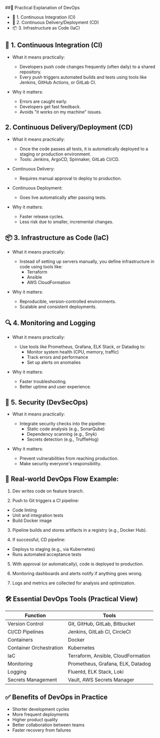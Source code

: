 ##🔧 Practical Explanation of DevOps
- 🔄 1. Continuous Integration (CI)
- 🚀 2. Continuous Delivery/Deployment (CD)
- 📦 3. Infrastructure as Code (IaC)


## 🔄 1. Continuous Integration (CI)
- What it means practically:
  - Developers push code changes frequently (often daily) to a shared repository.
  - Every push triggers automated builds and tests using tools like Jenkins, GitHub Actions, or GitLab CI.

- Why it matters:
  - Errors are caught early.
  - Developers get fast feedback.
  - Avoids "it works on my machine" issues.


## 2. Continuous Delivery/Deployment (CD)
- What it means practically:
  - Once the code passes all tests, it is automatically deployed to a staging or production environment.
  - Tools: Jenkins, ArgoCD, Spinnaker, GitLab CI/CD.

- Continuous Delivery:
  - Requires manual approval to deploy to production.

- Continuous Deployment:
  - Goes live automatically after passing tests.

- Why it matters:
  - Faster release cycles.
  - Less risk due to smaller, incremental changes.


## 📦 3. Infrastructure as Code (IaC)
- What it means practically:
  - Instead of setting up servers manually, you define infrastructure in code using tools like:
    - Terraform
    - Ansible
    - AWS CloudFormation

- Why it matters:
  - Reproducible, version-controlled environments.
  - Scalable and consistent deployments.


## 🔍 4. Monitoring and Logging
- What it means practically:
  - Use tools like Prometheus, Grafana, ELK Stack, or Datadog to:
    - Monitor system health (CPU, memory, traffic)
    - Track errors and performance
    - Set up alerts on anomalies

- Why it matters:
  - Faster troubleshooting.
  - Better uptime and user experience.


## 🔐 5. Security (DevSecOps)
- What it means practically:
  - Integrate security checks into the pipeline:
    - Static code analysis (e.g., SonarQube)
    - Dependency scanning (e.g., Snyk)
    - Secrets detection (e.g., TruffleHog)

- Why it matters:
  - Prevent vulnerabilities from reaching production.
  - Make security everyone's responsibility.


## 👷 Real-world DevOps Flow Example:
1. Dev writes code on feature branch.

2. Push to Git triggers a CI pipeline:
- Code linting
- Unit and integration tests
- Build Docker image

3. Pipeline builds and stores artifacts in a registry (e.g., Docker Hub).

4. If successful, CD pipeline:
- Deploys to staging (e.g., via Kubernetes)
- Runs automated acceptance tests

5. With approval (or automatically), code is deployed to production.

6. Monitoring dashboards and alerts notify if anything goes wrong.

7. Logs and metrics are collected for analysis and optimization.


## 🛠️ Essential DevOps Tools (Practical View)
| Function                | Tools                              |
| ----------------------- | ---------------------------------- |
| Version Control         | Git, GitHub, GitLab, Bitbucket     |
| CI/CD Pipelines         | Jenkins, GitLab CI, CircleCI       |
| Containers              | Docker                             |
| Container Orchestration | Kubernetes                         |
| IaC                     | Terraform, Ansible, CloudFormation |
| Monitoring              | Prometheus, Grafana, ELK, Datadog  |
| Logging                 | Fluentd, ELK Stack, Loki           |
| Secrets Management      | Vault, AWS Secrets Manager         |


## ✅ Benefits of DevOps in Practice
- Shorter development cycles
- More frequent deployments
- Higher product quality
- Better collaboration between teams
- Faster recovery from failures




































